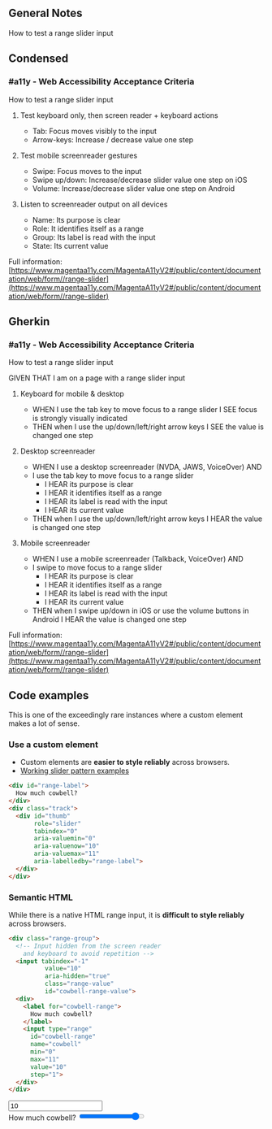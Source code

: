 ## General Notes

How to test a range slider input

## Condensed

### #a11y - Web Accessibility Acceptance Criteria

How to test a range slider input

1. Test keyboard only, then screen reader + keyboard actions

   - Tab: Focus moves visibly to the input
   - Arrow-keys: Increase / decrease value one step

2. Test mobile screenreader gestures

   - Swipe: Focus moves to the input
   - Swipe up/down: Increase/decrease slider value one step on iOS
   - Volume: Increase/decrease slider value one step on Android

3. Listen to screenreader output on all devices

   - Name: Its purpose is clear
   - Role: It identifies itself as a range
   - Group: Its label is read with the input
   - State: Its current value

Full information: [https://www.magentaa11y.com/MagentaA11yV2#/public/content/documentation/web/form//range-slider](https://www.magentaa11y.com/MagentaA11yV2#/public/content/documentation/web/form//range-slider)

## Gherkin

### #a11y - Web Accessibility Acceptance Criteria

How to test a range slider input

GIVEN THAT I am on a page with a range slider input

1. Keyboard for mobile & desktop

   - WHEN I use the tab key to move focus to a range slider I SEE focus is strongly visually indicated
   - THEN when I use the up/down/left/right arrow keys I SEE the value is changed one step

2. Desktop screenreader

   - WHEN I use a desktop screenreader (NVDA, JAWS, VoiceOver) AND 
   - I use the tab key to move focus to a range slider
      - I HEAR its purpose is clear
      - I HEAR it identifies itself as a range
      - I HEAR its label is read with the input
      - I HEAR its current value
   - THEN when I use the up/down/left/right arrow keys I HEAR the value is changed one step

3. Mobile screenreader

   - WHEN I use a mobile screenreader (Talkback, VoiceOver) AND
   - I swipe to move focus to a range slider
      - I HEAR its purpose is clear
      - I HEAR it identifies itself as a range
      - I HEAR its label is read with the input
      - I HEAR its current value
   - THEN when I swipe up/down in iOS or use the volume buttons in Android I HEAR the value is changed one step

Full information: [https://www.magentaa11y.com/MagentaA11yV2#/public/content/documentation/web/form//range-slider](https://www.magentaa11y.com/MagentaA11yV2#/public/content/documentation/web/form//range-slider)

## Code examples

This is one of the exceedingly rare instances where a custom element makes a lot of sense.

### Use a custom element

   - Custom elements are **easier to style reliably** across browsers.
   - [Working slider pattern examples](https://www.w3.org/WAI/ARIA/apg/patterns/slider/)

```html
<div id="range-label">
  How much cowbell?
</div>
<div class="track">
  <div id="thumb"
       role="slider"
       tabindex="0"
       aria-valuemin="0"
       aria-valuenow="10"
       aria-valuemax="11"
       aria-labelledby="range-label">
  </div>
</div>
```

### Semantic HTML

While there is a native HTML range input, it is **difficult to style reliably** across browsers.

```html
<div class="range-group">
  <!-- Input hidden from the screen reader 
    and keyboard to avoid repetition -->
  <input tabindex="-1" 
          value="10" 
          aria-hidden="true"
          class="range-value" 
          id="cowbell-range-value">
  <div>
    <label for="cowbell-range">
      How much cowbell?
    </label>
    <input type="range"
      id="cowbell-range"
      name="cowbell"
      min="0"
      max="11"
      value="10"
      step="1">
  </div>
</div>
```

<example>
<div class="range-group">
  <!-- Input hidden from the screen reader 
    and keyboard to avoid repetition -->
  <input tabindex="-1" 
          value="10" 
          aria-hidden="true"
          class="range-value" 
          id="cowbell-range-value">
  <div>
    <label for="cowbell-range">
      How much cowbell?
    </label>
    <input type="range"
      id="cowbell-range"
      name="cowbell"
      min="0"
      max="11"
      value="10"
      step="1">
  </div>
</div>
</example>
